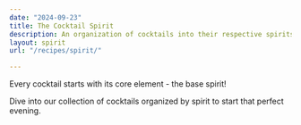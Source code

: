 ```yaml
---
date: "2024-09-23"
title: The Cocktail Spirit
description: An organization of cocktails into their respective spirits
layout: spirit
url: "/recipes/spirit/"

---
```



Every cocktail starts with its core element - the base spirit!

Dive into our collection of cocktails organized by spirit to start that perfect evening.


